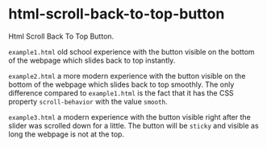 # html-scroll-back-to-top-button
Html Scroll Back To Top Button.

`example1.html` old school experience with the button visible on the bottom of the webpage which slides back to top instantly.

`example2.html` a more modern experience with the button visible on the bottom of the webpage which slides back to top smoothly. The only difference compared to `example1.html` is the fact that it has the CSS property `scroll-behavior` with the value `smooth`.

`example3.html` a modern experience with the button visible right after the slider was scrolled down for a little. The button will be `sticky` and visible as long the webpage is not at the top.
